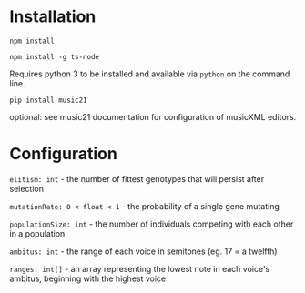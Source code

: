 # Installation

`npm install`

`npm install -g ts-node`

Requires python 3 to be installed and available via `python` on the command line.

`pip install music21`

optional: see music21 documentation for configuration of musicXML editors.


# Configuration 

`elitism: int` - the number of fittest genotypes that will persist after selection


`mutationRate: 0 < float < 1` - the probability of a single gene mutating


`populationSize: int` - the number of individuals competing with each other in a population


`ambitus: int` - the range of each voice in semitones (eg. 17 = a twelfth)


`ranges: int[]` - an array representing the lowest note in each voice's ambitus, beginning with the highest voice 
